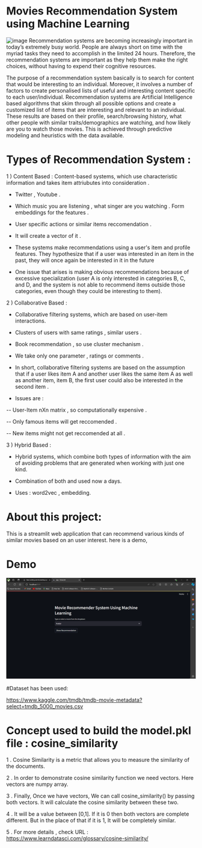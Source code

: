 # Movies Recommendation System using Machine Learning
![image](https://github.com/user-attachments/assets/a7db3d3a-e838-4605-a34e-36879a764620)
Recommendation systems are becoming increasingly important in today’s extremely busy world. People are always short on time with the myriad tasks they need to accomplish in the limited 24 hours. Therefore, the recommendation systems are important as they help them make the right choices, without having to expend their cognitive resources.

The purpose of a recommendation system basically is to search for content that would be interesting to an individual. Moreover, it involves a number of factors to create personalised lists of useful and interesting content specific to each user/individual. Recommendation systems are Artificial Intelligence based algorithms that skim through all possible options and create a customized list of items that are interesting and relevant to an individual. These results are based on their profile, search/browsing history, what other people with similar traits/demographics are watching, and how likely are you to watch those movies. This is achieved through predictive modeling and heuristics with the data available.

# Types of Recommendation System :
1 ) Content Based :
Content-based systems, which use characteristic information and takes item attriubutes into consideration .

- Twitter , Youtube .

- Which music you are listening , what singer are you watching . Form embeddings for the features .

- User specific actions or similar items reccomendation .

- It will create a vector of it .

- These systems make recommendations using a user's item and profile features. They hypothesize that if a user was interested in an item in the past, they will once again be interested in it in the future

- One issue that arises is making obvious recommendations because of excessive specialization (user A is only interested in categories B, C, and D, and the system is not able to recommend items outside those categories, even though they could be interesting to them).

2 ) Collaborative Based :
- Collaborative filtering systems, which are based on user-item interactions.

- Clusters of users with same ratings , similar users .

- Book recommendation , so use cluster mechanism .

- We take only one parameter , ratings or comments .

- In short, collaborative filtering systems are based on the assumption that if a user likes item A and another user likes the same item A as well as another item, item B, the first user could also be interested in the second item .

- Issues are :

-- User-Item nXn matrix , so computationally expensive .

-- Only famous items will get reccomended .

-- New items might not get reccomended at all .

3 ) Hybrid Based :
- Hybrid systems, which combine both types of information with the aim of avoiding problems that are generated when working with just one kind.

- Combination of both and used now a days.

- Uses : word2vec , embedding.

# About this project:

This is a streamlit web application that can recommend various kinds of similar movies based on an user interest. here is a demo,

# Demo

![Front Page](https://github.com/Hanzala13/Movies_Recommendation_System_using-Machine-Learning-/blob/main/Front%20page.png?raw=true "Front Page")



#Dataset has been used:

https://www.kaggle.com/tmdb/tmdb-movie-metadata?select=tmdb_5000_movies.csv

# Concept used to build the model.pkl file : cosine_similarity

1 . Cosine Similarity is a metric that allows you to measure the similarity of the documents.

2 . In order to demonstrate cosine similarity function we need vectors. Here vectors are numpy array.

3 . Finally, Once we have vectors, We can call cosine_similarity() by passing both vectors. It will calculate the cosine similarity between these two.

4 . It will be a value between [0,1]. If it is 0 then both vectors are complete different. But in the place of that if it is 1, It will be completely similar.

5 . For more details , check URL : https://www.learndatasci.com/glossary/cosine-similarity/


